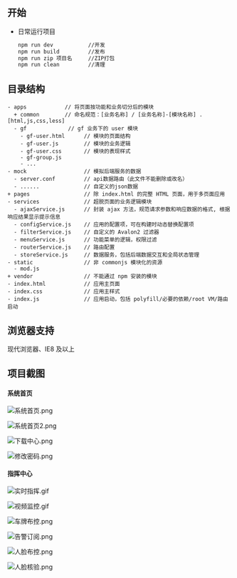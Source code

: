 ## 开始


- 日常运行项目
  ``` bash
  npm run dev           //开发
  npm run build         //发布
  npm run zip 项目名     //ZIP打包
  npm run clean         //清理
  ```


## 目录结构

```
- apps            // 将页面按功能和业务切分后的模块
  + common        // 命名规范：[业务名称] / [业务名称]-[模块名称] .[html,js,css,less]
  - gf             // gf 业务下的 user 模块
    - gf-user.html      // 模块的页面结构
    - gf-user.js        // 模块的业务逻辑
    - gf-user.css       // 模块的表现样式
    - gf-group.js
    - ...
- mock                  // 模拟后端服务的数据
  - server.conf         // api数据路由（此文件不能删除或改名）
  - ......              // 自定义的json数据
+ pages                 // 除 index.html 的完整 HTML 页面，用于多页面应用
- services              // 超脱页面的业务逻辑模块
  - ajaxService.js      // 封装 ajax 方法，规范请求参数和响应数据的格式, 根据响应结果显示提示信息
  - configService.js    // 应用的配置项，可在构建时动态替换配置项
  - filterService.js    // 自定义的 Avalon2 过滤器
  - menuService.js      // 功能菜单的逻辑，权限过滤
  - routerService.js    // 路由配置
  - storeService.js     // 数据服务，包括后端数据交互和全局状态管理
- static                // 非 commonjs 模块化的资源
  - mod.js
+ vendor                // 不能通过 npm 安装的模块
- index.html            // 应用主页面
- index.css             // 应用主样式
- index.js              // 应用启动，包括 polyfill/必要的依赖/root VM/路由启动
```

## 浏览器支持
现代浏览器、IE8 及以上

## 项目截图

#### 系统首页

![系统首页.png](https://upload-images.jianshu.io/upload_images/7084049-49661e8dfb09416b.png?imageMogr2/auto-orient/strip%7CimageView2/2/w/1240)

![系统首页2.png](https://upload-images.jianshu.io/upload_images/7084049-d43a569184f5bed9.png?imageMogr2/auto-orient/strip%7CimageView2/2/w/1240)

![下载中心.png](https://upload-images.jianshu.io/upload_images/7084049-ea2a5ee166494f1c.png?imageMogr2/auto-orient/strip%7CimageView2/2/w/1240)

![修改密码.png](https://upload-images.jianshu.io/upload_images/7084049-8412d9caa50ea37f.png?imageMogr2/auto-orient/strip%7CimageView2/2/w/1240)

#### 指挥中心

![实时指挥.gif](https://upload-images.jianshu.io/upload_images/7084049-6cbe52e15da16f2d.gif?imageMogr2/auto-orient/strip)

![视频监控.gif](https://upload-images.jianshu.io/upload_images/7084049-ca1320d8498da57f.gif?imageMogr2/auto-orient/strip)

![车牌布控.png](https://upload-images.jianshu.io/upload_images/7084049-85de8db5b3eeb9b5.png?imageMogr2/auto-orient/strip%7CimageView2/2/w/1240)

![告警订阅.png](https://upload-images.jianshu.io/upload_images/7084049-2c8db3dfda1b4b0d.png?imageMogr2/auto-orient/strip%7CimageView2/2/w/1240)

![人脸布控.png](https://upload-images.jianshu.io/upload_images/7084049-4c78d38526e4be9e.png?imageMogr2/auto-orient/strip%7CimageView2/2/w/1240)

![人脸核验.png](https://upload-images.jianshu.io/upload_images/7084049-d27e502628ed317c.png?imageMogr2/auto-orient/strip%7CimageView2/2/w/1240)
